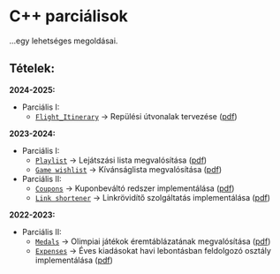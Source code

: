 # C++ parciálisok

...egy lehetséges megoldásai.

## Tételek:

**2024-2025:**
- Parciális I:
  - [`Flight_Itinerary`](Parcialis%20I/Flight_itinerary) -> Repülési útvonalak tervezése ([pdf](Parcialis%20I/Flight_itinerary.pdf))

**2023-2024:**

- Parciális I:
  - [`Playlist`](Parcialis%20I/Playlist) -> Lejátszási lista megvalósítása ([pdf](Parcialis%20I/Playlist.pdf))
  - [`Game wishlist`](Parcialis%20I/Game_wishlist) -> Kívánságlista megvalósítása ([pdf](Parcialis%20I/Game_wishlist.pdf))
- Parciális II:
  - [`Coupons`](Parcialis%20II/Coupons) -> Kuponbeváltó redszer implementálása ([pdf](Parcialis%20II/Coupons.pdf))
  - [`Link shortener`](Parcialis%20II/Link_shortener) -> Linkrövidítő szolgáltatás implementálása ([pdf](Parcialis%20II/Link_shortener.pdf))

**2022-2023:**

- Parciális II:
  - [`Medals`](Parcialis%20II/Medals) -> Olimpiai játékok éremtáblázatának megvalósítása ([pdf](Parcialis%20II/Medals.pdf))
  - [`Expenses`](Parcialis%20II/Expenses) -> Éves kiadásokat havi lebontásban feldolgozó osztály implementálása ([pdf](Parcialis%20II/Expenses.pdf))
